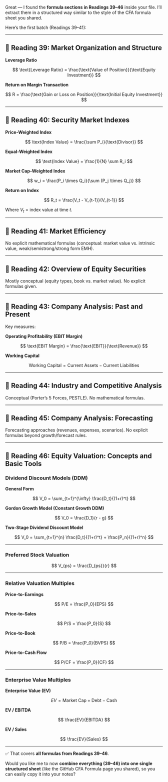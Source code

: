 Great — I found the **formula sections in Readings 39–46** inside your file. I’ll extract them in a structured way similar to the style of the CFA formula sheet you shared.

Here’s the first batch (Readings 39–41):

---

## 📘 Reading 39: Market Organization and Structure

**Leverage Ratio**

$$
\text{Leverage Ratio} = \frac{\text{Value of Position}}{\text{Equity Investment}}
$$

**Return on Margin Transaction**

$$
R = \frac{\text{Gain or Loss on Position}}{\text{Initial Equity Investment}}
$$

---

## 📘 Reading 40: Security Market Indexes

**Price-Weighted Index**

$$
\text{Index Value} = \frac{\sum P_i}{\text{Divisor}}
$$

**Equal-Weighted Index**

$$
\text{Index Value} = \frac{1}{N} \sum R_i
$$

**Market Cap-Weighted Index**

$$
w_i = \frac{P_i \times Q_i}{\sum (P_j \times Q_j)}
$$

**Return on Index**

$$
R_t = \frac{V_t - V_{t-1}}{V_{t-1}}
$$

Where $V_t$ = index value at time $t$.

---

## 📘 Reading 41: Market Efficiency

No explicit mathematical formulas (conceptual: market value vs. intrinsic value, weak/semistrong/strong form EMH).

---

## 📘 Reading 42: Overview of Equity Securities

Mostly conceptual (equity types, book vs. market value).
No explicit formulas given.

---

## 📘 Reading 43: Company Analysis: Past and Present

Key measures:

**Operating Profitability (EBIT Margin)**

$$
\text{EBIT Margin} = \frac{\text{EBIT}}{\text{Revenue}}
$$

**Working Capital**

$$
\text{Working Capital} = \text{Current Assets} - \text{Current Liabilities}
$$

---

## 📘 Reading 44: Industry and Competitive Analysis

Conceptual (Porter’s 5 Forces, PESTLE).
No mathematical formulas.

---

## 📘 Reading 45: Company Analysis: Forecasting

Forecasting approaches (revenues, expenses, scenarios).
No explicit formulas beyond growth/forecast rules.

---

## 📘 Reading 46: Equity Valuation: Concepts and Basic Tools

### Dividend Discount Models (DDM)

**General Form**

$$
V_0 = \sum_{t=1}^{\infty} \frac{D_t}{(1+r)^t}
$$

**Gordon Growth Model (Constant Growth DDM)**

$$
V_0 = \frac{D_1}{r - g}
$$

**Two-Stage Dividend Discount Model**

$$
V_0 = \sum_{t=1}^{n} \frac{D_t}{(1+r)^t} + \frac{P_n}{(1+r)^n}
$$

---

### Preferred Stock Valuation

$$
V_{ps} = \frac{D_{ps}}{r}
$$

---

### Relative Valuation Multiples

**Price-to-Earnings**

$$
P/E = \frac{P_0}{EPS}
$$

**Price-to-Sales**

$$
P/S = \frac{P_0}{S}
$$

**Price-to-Book**

$$
P/B = \frac{P_0}{BVPS}
$$

**Price-to-Cash Flow**

$$
P/CF = \frac{P_0}{CF}
$$

---

### Enterprise Value Multiples

**Enterprise Value (EV)**

$$
EV = \text{Market Cap} + \text{Debt} - \text{Cash}
$$

**EV / EBITDA**

$$
\frac{EV}{EBITDA}
$$

**EV / Sales**

$$
\frac{EV}{Sales}
$$

---

✅ That covers **all formulas from Readings 39–46**.

Would you like me to now **combine everything (39–46) into one single structured sheet** (like the GitHub CFA Formula page you shared), so you can easily copy it into your notes?

